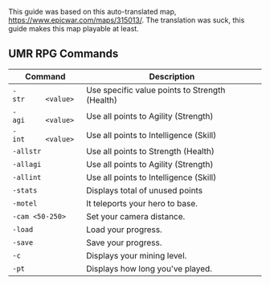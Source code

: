 This guide was based on this auto-translated map, https://www.epicwar.com/maps/315013/. The translation was suck, this guide makes this map playable at least.

## UMR RPG Commands

|Command|Description|
|--|--|
|<code>-str&nbsp;&nbsp;&nbsp;&nbsp;&nbsp;\<value></code>|Use specific value points to Strength (Health)|
|<code>-agi&nbsp;&nbsp;&nbsp;&nbsp;&nbsp;\<value></code>|Use all points to Agility (Strength)|
|<code>-int&nbsp;&nbsp;&nbsp;&nbsp;&nbsp;\<value></code>|Use all points to Intelligence (Skill)|
|`-allstr`|Use all points to Strength (Health)|
|`-allagi`|Use all points to Agility (Strength)|
|`-allint`|Use all points to Intelligence (Skill)|
|`-stats`|Displays total of unused points|
|`-motel`|It teleports your hero to base.|
|`-cam <50-250>`|Set your camera distance.|
|`-load`|Load your progress.|
|`-save`|Save your progress.|
|`-c`|Displays your mining level.|
|`-pt`|Displays how long you've played.|
